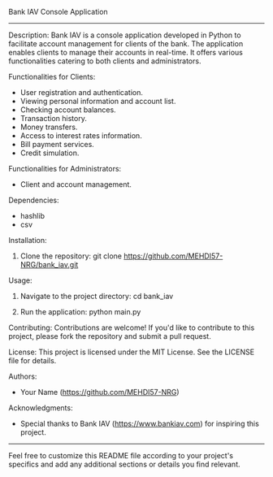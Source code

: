 Bank IAV Console Application

---

Description:
Bank IAV is a console application developed in Python to facilitate account management for clients of the bank. The application enables clients to manage their accounts in real-time. It offers various functionalities catering to both clients and administrators.

Functionalities for Clients:
- User registration and authentication.
- Viewing personal information and account list.
- Checking account balances.
- Transaction history.
- Money transfers.
- Access to interest rates information.
- Bill payment services.
- Credit simulation.

Functionalities for Administrators:
- Client and account management.

Dependencies:
- hashlib
- csv

Installation:
1. Clone the repository:
   git clone https://github.com/MEHDI57-NRG/bank_iav.git

Usage:
1. Navigate to the project directory:
   cd bank_iav

2. Run the application:
   python main.py

Contributing:
Contributions are welcome! If you'd like to contribute to this project, please fork the repository and submit a pull request.

License:
This project is licensed under the MIT License. See the LICENSE file for details.

Authors:
- Your Name (https://github.com/MEHDI57-NRG)

Acknowledgments:
- Special thanks to Bank IAV (https://www.bankiav.com) for inspiring this project.

--- 

Feel free to customize this README file according to your project's specifics and add any additional sections or details you find relevant.
